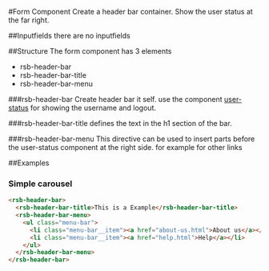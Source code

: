 #Form Component
Create a header bar container. Show the user status at the far right.

##Inputfields
there are no inputfields

##Structure
The form component has 3 elements

* rsb-header-bar
* rsb-header-bar-title
* rsb-header-bar-menu

###rsb-header-bar
Create header bar it self. use the component [user-status](../user-status) for showing the username and logout.

###rsb-header-bar-title
defines the text in the h1 section of the bar.
 
###rsb-header-bar-menu
This directive can be used to insert parts before the user-status component at the right side. for example for other links

##Examples
### Simple carousel
```html
<rsb-header-bar>
  <rsb-header-bar-title>This is a Example</rsb-header-bar-title>
  <rsb-header-bar-menu>
    <ul class="menu-bar">
      <li class="menu-bar__item"><a href="about-us.html">About us</a></li>
      <li class="menu-bar__item"><a href="help.html">Help</a></li>
    </ul>
  </rsb-header-bar-menu>
</rsb-header-bar>
```



